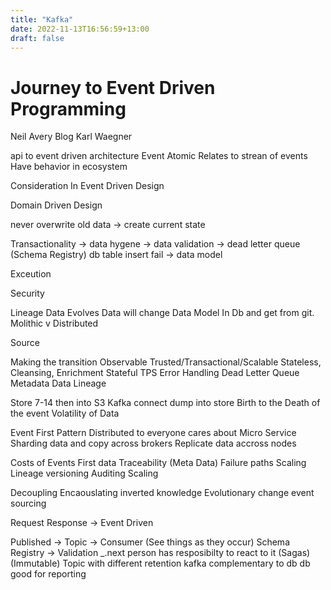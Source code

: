 ```yaml
---
title: "Kafka"
date: 2022-11-13T16:56:59+13:00
draft: false
---
```


# Journey to Event Driven Programming 

Neil Avery Blog
Karl Waegner

api to event driven architecture
Event Atomic 
Relates to strean of events
Have behavior in ecosystem


Consideration In Event Driven Design 

Domain Driven Design

never overwrite old data -> create current state

Transactionality 
-> data hygene 
-> data validation
-> dead letter queue (Schema Registry) db table insert fail 
-> data model 

Exceution


Security


Lineage
Data Evolves Data will change 
Data Model In Db and get from git. 
Molithic v Distributed


Source


Making the transition 
Observable
Trusted/Transactional/Scalable
Stateless, Cleansing, Enrichment
Stateful
TPS
Error Handling
Dead Letter Queue
Metadata
Data Lineage 

Store 7-14 then into S3
Kafka connect dump into store 
Birth to the Death of the event
Volatility of Data 

Event First Pattern
Distributed to everyone cares about
Micro Service 
Sharding data and copy across brokers
Replicate data accross nodes

Costs of Events First
data Traceability (Meta Data)
Failure paths
Scaling
Lineage
versioning
Auditing
Scaling 

Decoupling
Encaouslating
inverted knowledge
Evolutionary change
event sourcing 

Request Response -> Event Driven

Published -> Topic -> Consumer (See things as they occur)
Schema Registry -> Validation _.next person has resposibilty to react to it 
(Sagas)(Immutable)
Topic with different retention 
kafka complementary to db
db good for reporting 

